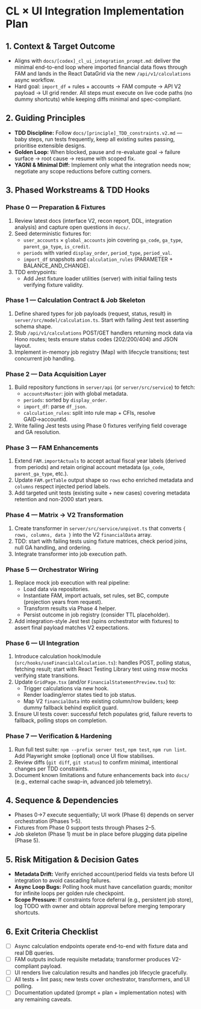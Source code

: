 # CL × UI Integration Implementation Plan

## 1. Context & Target Outcome

- Aligns with `docs/[codex]_cl_ui_integration_prompt.md`: deliver the minimal end-to-end loop where imported financial data flows through FAM and lands in the React DataGrid via the new `/api/v1/calculations` async workflow.
- Hard goal: `import_df` + rules + accounts → FAM compute → API V2 payload → UI grid render. All steps must execute on live code paths (no dummy shortcuts) while keeping diffs minimal and spec-compliant.

## 2. Guiding Principles

- **TDD Discipline:** Follow `docs/[principle]_TDD_constraints.v2.md` — baby steps, run tests frequently, keep all existing suites passing, prioritise extensible designs.
- **Golden Loop:** When blocked, pause and re-evaluate goal → failure surface → root cause → resume with scoped fix.
- **YAGNI & Minimal Diff:** Implement only what the integration needs now; negotiate any scope reductions before cutting corners.

## 3. Phased Workstreams & TDD Hooks

### Phase 0 — Preparation & Fixtures

1. Review latest docs (interface V2, recon report, DDL, integration analysis) and capture open questions in `docs/`.
2. Seed deterministic fixtures for:
   - `user_accounts` × `global_accounts` join covering `ga_code`, `ga_type`, `parent_ga_type`, `is_credit`.
   - `periods` with varied `display_order`, `period_type`, `period_val`.
   - `import_df` snapshots and `calculation_rules` (PARAMETER + BALANCE_AND_CHANGE).
3. TDD entrypoints:
   - Add Jest fixture loader utilities (server) with initial failing tests verifying fixture validity.

### Phase 1 — Calculation Contract & Job Skeleton

1. Define shared types for job payloads (request, status, result) in `server/src/model/calculation.ts`. Start with failing Jest test asserting schema shape.
2. Stub `/api/v1/calculations` POST/GET handlers returning mock data via Hono routes; tests ensure status codes (202/200/404) and JSON layout.
3. Implement in-memory job registry (Map) with lifecycle transitions; test concurrent job handling.

### Phase 2 — Data Acquisition Layer

1. Build repository functions in `server/api` (or `server/src/service`) to fetch:
   - `accountsMaster`: join with global metadata.
   - `periods`: sorted by `display_order`.
   - `import_df`: parse `df_json`.
   - `calculation_rules`: split into rule map + CFIs, resolve GAID→accountId.
2. Write failing Jest tests using Phase 0 fixtures verifying field coverage and GA resolution.

### Phase 3 — FAM Enhancements

1. Extend `FAM.importActuals` to accept actual fiscal year labels (derived from periods) and retain original account metadata (`ga_code`, `parent_ga_type`, etc.).
2. Update `FAM.getTable` output shape so `rows` echo enriched metadata and `columns` respect injected period labels.
3. Add targeted unit tests (existing suite + new cases) covering metadata retention and non-2000 start years.

### Phase 4 — Matrix → V2 Transformation

1. Create transformer in `server/src/service/unpivot.ts` that converts `{ rows, columns, data }` into the V2 `financialData` array.
2. TDD: start with failing tests using fixture matrices, check period joins, null GA handling, and ordering.
3. Integrate transformer into job execution path.

### Phase 5 — Orchestrator Wiring

1. Replace mock job execution with real pipeline:
   - Load data via repositories.
   - Instantiate FAM, import actuals, set rules, set BC, compute (projection years from request).
   - Transform results via Phase 4 helper.
   - Persist outcome in job registry (consider TTL placeholder).
2. Add integration-style Jest test (spins orchestrator with fixtures) to assert final payload matches V2 expectations.

### Phase 6 — UI Integration

1. Introduce calculation hook/module (`src/hooks/useFinancialCalculation.ts`): handles POST, polling status, fetching result; start with React Testing Library test using msw mocks verifying state transitions.
2. Update `GridPage.tsx` (and/or `FinancialStatementPreview.tsx`) to:
   - Trigger calculations via new hook.
   - Render loading/error states tied to job status.
   - Map V2 `financialData` into existing column/row builders; keep dummy fallback behind explicit guard.
3. Ensure UI tests cover: successful fetch populates grid, failure reverts to fallback, polling stops on completion.

### Phase 7 — Verification & Hardening

1. Run full test suite: `npm --prefix server test`, `npm test`, `npm run lint`. Add Playwright smoke (optional) once UI flow stabilises.
2. Review diffs (`git diff`, `git status`) to confirm minimal, intentional changes per TDD constraints.
3. Document known limitations and future enhancements back into `docs/` (e.g., external cache swap-in, advanced job telemetry).

## 4. Sequence & Dependencies

- Phases 0→7 execute sequentially; UI work (Phase 6) depends on server orchestration (Phases 1–5).
- Fixtures from Phase 0 support tests through Phases 2–5.
- Job skeleton (Phase 1) must be in place before plugging data pipeline (Phase 5).

## 5. Risk Mitigation & Decision Gates

- **Metadata Drift:** Verify enriched account/period fields via tests before UI integration to avoid cascading failures.
- **Async Loop Bugs:** Polling hook must have cancellation guards; monitor for infinite loops per golden rule checkpoint.
- **Scope Pressure:** If constraints force deferral (e.g., persistent job store), log TODO with owner and obtain approval before merging temporary shortcuts.

## 6. Exit Criteria Checklist

- [ ] Async calculation endpoints operate end-to-end with fixture data and real DB queries.
- [ ] FAM outputs include requisite metadata; transformer produces V2-compliant payload.
- [ ] UI renders live calculation results and handles job lifecycle gracefully.
- [ ] All tests + lint pass; new tests cover orchestrator, transformers, and UI polling.
- [ ] Documentation updated (prompt + plan + implementation notes) with any remaining caveats.
